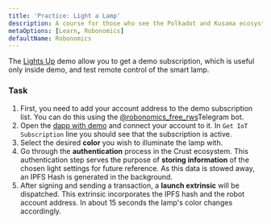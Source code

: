 ```yaml
---
title: 'Practice: Light a Lamp'
description: A course for those who see the Polkadot and Kusama ecosystem for the first time.
metaOptions: [Learn, Robonomics]
defaultName: Robonomics
---
```


The [Lights Up](https://v0.dapp.robonomics.network/#/lights-up) demo allow you to get a demo subscription, which is useful only inside demo, and test remote control of the smart lamp.

### Task

1. First, you need to add your account address to the demo subscription list. You can do this using the [@robonomics_free_rws](https://t.me/robonomics_free_rws_bot)Telegram bot.
2. Open the [dapp with demo](https://v0.dapp.robonomics.network/#/lights-up) and connect your account to it. In `Get IoT Subscription` line you should see that the subscription is active.
3. Select the desired **color** you wish to illuminate the lamp with.
4. Go through the **authentication** process in the Crust ecosystem. This authentication step serves the purpose of **storing information** of the chosen light settings for future reference. As this data is stowed away, an IPFS Hash is generated in the background.
5. After signing and sending a transaction, a **launch extrinsic** will be dispatched. This extrinsic incorporates the IPFS hash and the robot account address. In about 15 seconds the lamp's color changes accordingly.

<FeedbackBlock 
formUrl="https://faas-fra1-afec6ce7.doserverless.co/api/v1/web/fn-18e93402-1ffe-47e8-be1d-e28a6ac871f1/default/Feedback"
lessonLabel="practice-lamp"
/>